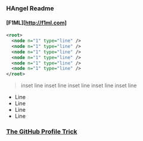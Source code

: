 ### HAngel Readme

#### [F1ML][http://f1ml.com]

```XML
<root>
  <node n="1" type="line" />
  <node n="1" type="line" />
  <node n="1" type="line" />
  <node n="1" type="line" />
  <node n="1" type="line" />
  <node n="1" type="line" />
</root>
```
> inset line
> inset line
> inset line
> inset line
> inset line

* Line
* Line
* Line
* Line

### [The GitHub Profile Trick](https://css-tricks.com/the-github-profile-trick/)
<!--
**hangel/hangel** is a ✨ _special_ ✨ repository because its `README.md` (this file) appears on your GitHub profile.

Here are some ideas to get you started:

- 🔭 I’m currently working on ...
- 🌱 I’m currently learning ...
- 👯 I’m looking to collaborate on ...
- 🤔 I’m looking for help with ...
- 💬 Ask me about ...
- 📫 How to reach me: ...
- 😄 Pronouns: ...
- ⚡ Fun fact: ...
-->
